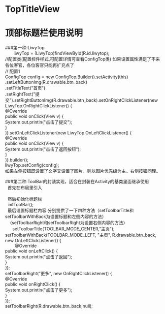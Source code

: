 # TopTitleView<br>
顶部标题栏使用说明 <br>
===
###第一种:LiwyTop<br>
        liwyTop = (LiwyTop)findViewById(R.id.liwytop);<br>
        //配置类(配置控件样式,可配置详情可查看ConfigTop类) 如果设置属性满足了不来各位客官，各位客官只能再扩充点了<br>
        // 配置1<br>
        ConfigTop config = new ConfigTop.Builder().setActivity(this)<br>
                .setLeftButtonImg(R.drawable.btn_back)<br>
                .setTitleText("首页")<br>
                .setRightText("提交").setRightButtonImg(R.drawable.btn_back).setOnRightClickListener(new LiwyTop.OnRightClickListener() {<br>
                    @Override<br>
                    public void onClick(View v) {<br>
                        System.out.println("点击了提交");<br>
                    }<br>
                }).setOnLeftClickListener(new LiwyTop.OnLeftClickListener() {<br>
                    @Override<br>
                    public void onClick(View v) {<br>
                        System.out.println("点击了返回按钮");<br>
                    }<br>
                }).builder();<br>
      liwyTop.setConfig(config);<br>
 如果左侧按钮既设置了文字又设置了图片，则以图片优先级为主。右侧按钮同理。<br>
 
 ###第二种:ToolBar的封装实现，适合在封装在Activity的基类里面继承使用<br>
   首先在布局里引入<br>
   <include layout="@layout/toolbar_layout"></include><br>
   然后初始化标题栏<br>
   initToolBar();<br>
   最后设置标题栏内容 分别提供了一下四种方法（setToolbarTitle和setToolbarWithBack为设置标题和左侧内容的方法）<br>
   （setToolbarRight和setToolbarRight为设置右侧内容的方法）<br>
        setToolbarTitle(TOOLBAR_MODE_CENTER,"主页");<br>
        setToolbarWithBack(TOOLBAR_MODE_LEFT, "主页", R.drawable.btn_back, new OnLeftClickListener() {<br>
           @Override<br>
           public void onLeftClick() {<br>
                System.out.println("点击了返回");<br>
            }<br>
        });<br>
        setToolbarRight("更多", new OnRightClickListener() {<br>
            @Override<br>
            public void onRightClick() {<br>
                System.out.println("点击了更多");<br>
            }<br>
        });<br>
        setToolbarRight(R.drawable.btn_back,null);<br>
